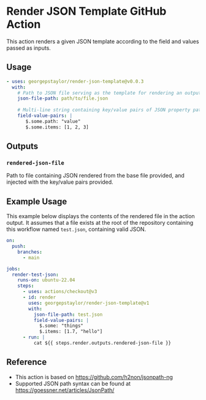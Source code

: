 # Render JSON Template GitHub Action

This action renders a given JSON template according to the field and values passed as inputs.

## Usage

```yaml
- uses: georgepstaylor/render-json-template@v0.0.3
  with:
    # Path to JSON file serving as the template for rendering an output file. Required.
    json-file-path: path/to/file.json
    
    # Multi-line string containing key/value pairs of JSON property paths and desired property values
    field-value-pairs: |
       $.some.path: "value"
       $.some.items: [1, 2, 3]
```

## Outputs

### `rendered-json-file`

Path to file containing JSON rendered from the base file provided, and injected with the key/value pairs provided.

## Example Usage

This example below displays the contents of the rendered file in the action output. It assumes that a file exists at the root of the repository containing this workflow named `test.json`, containing valid JSON.

```yaml
on:
  push:
    branches:
      - main

jobs:
  render-test-json:
    runs-on: ubuntu-22.04
    steps:
      - uses: actions/checkout@v3
      - id: render
        uses: georgepstaylor/render-json-template@v1
        with:
          json-file-path: test.json
          field-value-pairs: |
            $.some: "things"
            $.items: [1.7, "hello"]
      - run: |
          cat ${{ steps.render.outputs.rendered-json-file }}
```

## Reference

- This action is based on https://github.com/h2non/jsonpath-ng
- Supported JSON path syntax can be found at https://goessner.net/articles/JsonPath/
